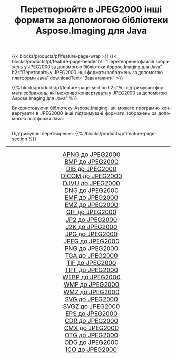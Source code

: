 ﻿---
title: Перетворюйте в JPEG2000 інші формати за допомогою бібліотеки Aspose.Imaging для Java 
weight: 3920
url: /uk/java/conversion/to/jpeg2000/ 
lang: uk
langdirlevel: 2
locales: zh-hans,ja,it,ru,de,es,fr,nl,id,lt,pl,pt,vi,tr,ko,zh-hant,ar,hi,th,sv,cs,uk,he
description: За допомогою Aspose.Imaging ви можете конвертувати в JPEG2000 інші формати за допомогою Java
---

{{< blocks/products/pf/feature-page-wrap >}}
{{< blocks/products/pf/feature-page-header h1="Перетворення файлів зображень у JPEG2000 за допомогою бібліотеки Aspose.Imaging для Java" h2="Перетворіть у JPEG2000 інші формати зображень за допомогою платформи Java" downloadText="Завантажити" >}}


{{% blocks/products/pf/feature-page-section  h2="Усі підтримувані формати зображень, якi можливо конвертувати у JPEG2000 за допомогою Aspose.Imaging для Java" %}}
<p align=justify>Використовуючи бібліотеку Aspose.Imaging, ви можете програмно конвертувати в JPEG2000 інші підтримувані формати зображень за допомогою платформи Java.</p>
<br/>
Підтримувані перетворення:
{{% /blocks/products/pf/feature-page-section %}}
<div class="container-fluid productfamilypage bg-gray">
    <div class="convertypes bg-gray agp-content section">
        <div class="container">
		<hr style="margin-left:-20px;"/>
		<div class="row other-converters" style="gap: 10px;font-size: 19px;text-align:center;">
		    <div class='col-md-2 other-converter remove-lp remove-rp'><a href="/imaging/uk/java/conversion/apng-to-jpeg2000/" style="padding:15px;">APNG до JPEG2000</a></div>
<div class='col-md-2 other-converter remove-lp remove-rp'><a href="/imaging/uk/java/conversion/bmp-to-jpeg2000/" style="padding:15px;">BMP до JPEG2000</a></div>
<div class='col-md-2 other-converter remove-lp remove-rp'><a href="/imaging/uk/java/conversion/dib-to-jpeg2000/" style="padding:15px;">DIB до JPEG2000</a></div>
<div class='col-md-2 other-converter remove-lp remove-rp'><a href="/imaging/uk/java/conversion/dicom-to-jpeg2000/" style="padding:15px;">DICOM до JPEG2000</a></div>
<div class='col-md-2 other-converter remove-lp remove-rp'><a href="/imaging/uk/java/conversion/djvu-to-jpeg2000/" style="padding:15px;">DJVU до JPEG2000</a></div>
<div class='col-md-2 other-converter remove-lp remove-rp'><a href="/imaging/uk/java/conversion/dng-to-jpeg2000/" style="padding:15px;">DNG до JPEG2000</a></div>
<div class='col-md-2 other-converter remove-lp remove-rp'><a href="/imaging/uk/java/conversion/emf-to-jpeg2000/" style="padding:15px;">EMF до JPEG2000</a></div>
<div class='col-md-2 other-converter remove-lp remove-rp'><a href="/imaging/uk/java/conversion/emz-to-jpeg2000/" style="padding:15px;">EMZ до JPEG2000</a></div>
<div class='col-md-2 other-converter remove-lp remove-rp'><a href="/imaging/uk/java/conversion/gif-to-jpeg2000/" style="padding:15px;">GIF до JPEG2000</a></div>
<div class='col-md-2 other-converter remove-lp remove-rp'><a href="/imaging/uk/java/conversion/jp2-to-jpeg2000/" style="padding:15px;">JP2 до JPEG2000</a></div>
<div class='col-md-2 other-converter remove-lp remove-rp'><a href="/imaging/uk/java/conversion/j2k-to-jpeg2000/" style="padding:15px;">J2K до JPEG2000</a></div>
<div class='col-md-2 other-converter remove-lp remove-rp'><a href="/imaging/uk/java/conversion/jpg-to-jpeg2000/" style="padding:15px;">JPG до JPEG2000</a></div>
<div class='col-md-2 other-converter remove-lp remove-rp'><a href="/imaging/uk/java/conversion/jpeg-to-jpeg2000/" style="padding:15px;">JPEG до JPEG2000</a></div>
<div class='col-md-2 other-converter remove-lp remove-rp'><a href="/imaging/uk/java/conversion/png-to-jpeg2000/" style="padding:15px;">PNG до JPEG2000</a></div>
<div class='col-md-2 other-converter remove-lp remove-rp'><a href="/imaging/uk/java/conversion/tga-to-jpeg2000/" style="padding:15px;">TGA до JPEG2000</a></div>
<div class='col-md-2 other-converter remove-lp remove-rp'><a href="/imaging/uk/java/conversion/tif-to-jpeg2000/" style="padding:15px;">TIF до JPEG2000</a></div>
<div class='col-md-2 other-converter remove-lp remove-rp'><a href="/imaging/uk/java/conversion/tiff-to-jpeg2000/" style="padding:15px;">TIFF до JPEG2000</a></div>
<div class='col-md-2 other-converter remove-lp remove-rp'><a href="/imaging/uk/java/conversion/webp-to-jpeg2000/" style="padding:15px;">WEBP до JPEG2000</a></div>
<div class='col-md-2 other-converter remove-lp remove-rp'><a href="/imaging/uk/java/conversion/wmf-to-jpeg2000/" style="padding:15px;">WMF до JPEG2000</a></div>
<div class='col-md-2 other-converter remove-lp remove-rp'><a href="/imaging/uk/java/conversion/wmz-to-jpeg2000/" style="padding:15px;">WMZ до JPEG2000</a></div>
<div class='col-md-2 other-converter remove-lp remove-rp'><a href="/imaging/uk/java/conversion/svg-to-jpeg2000/" style="padding:15px;">SVG до JPEG2000</a></div>
<div class='col-md-2 other-converter remove-lp remove-rp'><a href="/imaging/uk/java/conversion/svgz-to-jpeg2000/" style="padding:15px;">SVGZ до JPEG2000</a></div>
<div class='col-md-2 other-converter remove-lp remove-rp'><a href="/imaging/uk/java/conversion/eps-to-jpeg2000/" style="padding:15px;">EPS до JPEG2000</a></div>
<div class='col-md-2 other-converter remove-lp remove-rp'><a href="/imaging/uk/java/conversion/cdr-to-jpeg2000/" style="padding:15px;">CDR до JPEG2000</a></div>
<div class='col-md-2 other-converter remove-lp remove-rp'><a href="/imaging/uk/java/conversion/cmx-to-jpeg2000/" style="padding:15px;">CMX до JPEG2000</a></div>
<div class='col-md-2 other-converter remove-lp remove-rp'><a href="/imaging/uk/java/conversion/otg-to-jpeg2000/" style="padding:15px;">OTG до JPEG2000</a></div>
<div class='col-md-2 other-converter remove-lp remove-rp'><a href="/imaging/uk/java/conversion/odg-to-jpeg2000/" style="padding:15px;">ODG до JPEG2000</a></div>
<div class='col-md-2 other-converter remove-lp remove-rp'><a href="/imaging/uk/java/conversion/ico-to-jpeg2000/" style="padding:15px;">ICO до JPEG2000</a></div>
                </div>
        </div>
    </div>
</div>
<br/>

